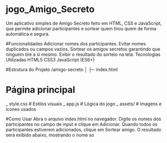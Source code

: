 # jogo_Amigo_Secreto
Um aplicativo simples de Amigo Secreto feito em HTML, CSS e JavaScript, que permite adicionar participantes e sortear quem tirou quem de forma automática e segura.

#Funcionalidades
Adicionar nomes dos participantes.
Evitar nomes duplicados ou campos vazios.
Sortear os amigos secretos garantindo que ninguém tire a si mesmo.
Exibir o resultado do sorteio na tela.
Tecnologias Utilizadas
HTML5
CSS3
JavaScript (ES6+)

#Estrutura do Projeto
/amigo-secreto │ ├─ index.html 
# Página principal 
_ style.css # Estilos visuais 
_ app.js # Lógica do jogo 
_ assets/ # Imagens e ícones usados

#Como Usar
Abra o arquivo index.html no navegador.
Digite os nomes dos participantes no campo de input e clique em Adicionar.
Quando todos os participantes estiverem adicionados, clique em Sortear amigo.
O resultado será exibido abaixo, mostrando o nome so
